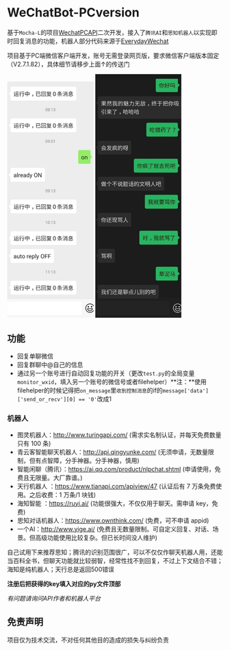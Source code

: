 # WeChatBot-PCversion

基于`Mocha-L`的项目[WechatPCAPI](https://github.com/Mocha-L/WechatPCAPI)二次开发，接入了`腾讯AI`和`思知机器人`以实现即时回复消息的功能，机器人部分代码来源于[EverydayWechat](https://github.com/sfyc23/EverydayWechat)

项目基于PC端微信客户端开发，账号无需登录网页版，要求微信客户端版本固定（V2.7.1.82），具体细节请移步上面↑的传送门

<img src="https://github.com/antares927/WeChatBot-PCversion/blob/master/img/Screenshot_20200331-112237_WeChat.jpg" width = 40% height = 40% />
<img src="https://github.com/antares927/WeChatBot-PCversion/blob/master/img/b474c483gy1gd9csgaltaj20tz1pxgvq.jpg" width = 40% height = 40% />

## 功能

- 回复单聊微信
- 回复群聊中@自己的信息
- 通过另一个账号进行自动回复功能的开关（更改`test.py`的全局变量`monitor_wxid`，填入另一个账号的微信号或者filehelper）**注：**使用filehelper的时候记得把`on_message`里`收到控制消息`的if的`message['data']['send_or_recv'][0] == '0'`改成1

### 机器人

- 图灵机器人：http://www.turingapi.com/ (需求实名制认证，并每天免费数量只有 100 条)
- 青云客智能聊天机器人：http://api.qingyunke.com/ (无须申请，无数量限制，但有点智障，分手神器。分手神器，慎用)
- 智能闲聊（腾讯）：https://ai.qq.com/product/nlpchat.shtml (申请使用，免费且无限量。大厂靠谱。)
- 天行机器人 ：https://www.tianapi.com/apiview/47 (认证后有 7 万条免费使用。之后收费：1 万条/1 块钱)
- 海知智能 ：https://ruyi.ai/ (功能很强大，不仅仅用于聊天。需申请 key，免费)
- 思知对话机器人：https://www.ownthink.com/ (免费，可不申请 appid)
- 一个AI：http://www.yige.ai/ (免费且无数量限制。可自定义回复、对话、场景。但高级功能使用比较复杂。但已长时间没人维护)

自己试用下来推荐思知；腾讯的识别范围很广，可以不仅仅作聊天机器人用，还能当百科全书，但聊天功能就比较弱智，经常性找不到回复，不过上下文结合不错；海知是纯机器人；天行总是返回500错误

**注册后把获得的key填入对应的py文件顶部**

*有问题请询问API作者和机器人平台*

## 免责声明

项目仅为技术交流，不对任何其他目的造成的损失与纠纷负责
